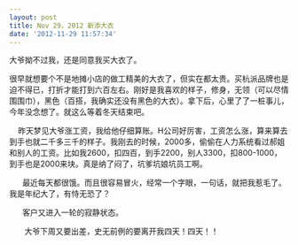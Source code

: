 ```yaml
---
layout: post
title: Nov 29，2012 新添大衣
date: '2012-11-29 11:57:34'
---
```



大爷拗不过我，还是同意我买大衣了。

很早就想要个不是地摊小店的做工精美的大衣了，但实在都太贵。买杭派品牌也是迫不得已，打折才能打到六百左右。刚好是我喜欢的样子，修身，无领（可以尽情围围巾），黑色（百搭，我确实还没有黑色的大衣）。拿下后，心里了了一桩事儿，今年没念想了。就这么等着冬天结束吧。

    昨天梦见大爷涨工资，我给他仔细算账。H公司好厉害，工资怎么涨，算来算去到手也就二千多三千的样子。我刚去的时候，2000多，偷偷在人力系统看过郝姐和别人的工资。比如我2600，扣四百，到手2200，别人3300，扣800-1000，到手也是2000来块。真是纳了闷了，坑爹坑娘坑员工啊。

      最近每天都很饿。而且很容易冒火，经常一个字眼，一句话，就把我惹毛了。我是年纪大了，有恃无恐了？

      客户又进入一轮的寂静状态。

       大爷下周又要出差，史无前例的要离开我四天！四天！！


